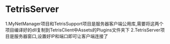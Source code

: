 # TetrisServer
1.MyNetManager项目和TetrisSupport项目是服务器客户端公用库,需要将这两个项目编译好的dll复制到TetrisClient中Assets的Plugins文件夹下
2.TetrisServer项目是服务器窗口,设置好IP和端口即可让客户端连接了
